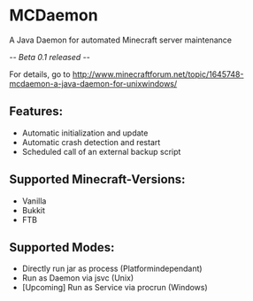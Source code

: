 MCDaemon
========

A Java Daemon for automated Minecraft server maintenance

_-- Beta 0.1 released --_

For details, go to http://www.minecraftforum.net/topic/1645748-mcdaemon-a-java-daemon-for-unixwindows/


Features:
---------

-	Automatic initialization and update
-	Automatic crash detection and restart
-	Scheduled call of an external backup script


Supported Minecraft-Versions:
-----------------------------

-	Vanilla
-	Bukkit
-	FTB


Supported Modes:
----------------

- Directly run jar as process (Platformindependant)
- Run as Daemon via jsvc (Unix)
- [Upcoming] Run as Service via procrun (Windows)
